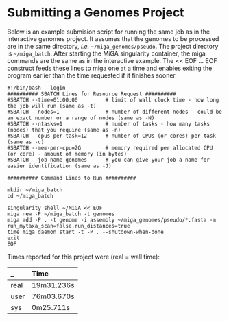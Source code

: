 # Submitting a Genomes Project

Below is an example submision script for running the same job as in the interactive genomes project. It assumes that the genomes to be processed are in the same directory, _i.e._ `~/miga_genomes/pseudo`. The project directory is `~/miga_batch`. After starting the MiGA singularity container, the miga commands are the same as in the interactive example. The &lt;&lt; EOF ... EOF construct feeds these lines to miga one at a time and enables exiting the program earlier than the time requested if it finishes sooner.

```text
#!/bin/bash --login
########## SBATCH Lines for Resource Request ##########
#SBATCH --time=01:00:00         # limit of wall clock time - how long the job will run (same as -t)
#SBATCH --nodes=1               # number of different nodes - could be an exact number or a range of nodes (same as -N)
#SBATCH --ntasks=1              # number of tasks - how many tasks (nodes) that you require (same as -n)
#SBATCH --cpus-per-task=12      # number of CPUs (or cores) per task (same as -c)
#SBATCH --mem-per-cpu=2G        # memory required per allocated CPU (or core) - amount of memory (in bytes)
#SBATCH --job-name genomes      # you can give your job a name for easier identification (same as -J)

########## Command Lines to Run ##########

mkdir ~/miga_batch
cd ~/miga_batch

singularity shell ~/MiGA << EOF
miga new -P ~/miga_batch -t genomes
miga add -P . -t genome -i assembly ~/miga_genomes/pseudo/*.fasta -m run_mytaxa_scan=false,run_distances=true
time miga daemon start -t -P . --shutdown-when-done
exit
EOF
```

Times reported for this project were \(real = wall time\):

| \_ | Time |
| :--- | :--- |
| real | 19m31.236s |
| user | 76m03.670s |
| sys | 0m25.711s |
